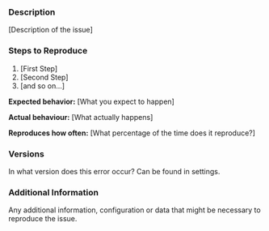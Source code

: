 ### Description

[Description of the issue]

### Steps to Reproduce

1. [First Step]
2. [Second Step]
3. [and so on...]

**Expected behavior:** [What you expect to happen]

**Actual behaviour:** [What actually happens]

**Reproduces how often:** [What percentage of the time does it reproduce?]

### Versions

In what version does this error occur? Can be found in settings.

### Additional Information

Any additional information, configuration or data that might be necessary to reproduce the issue.